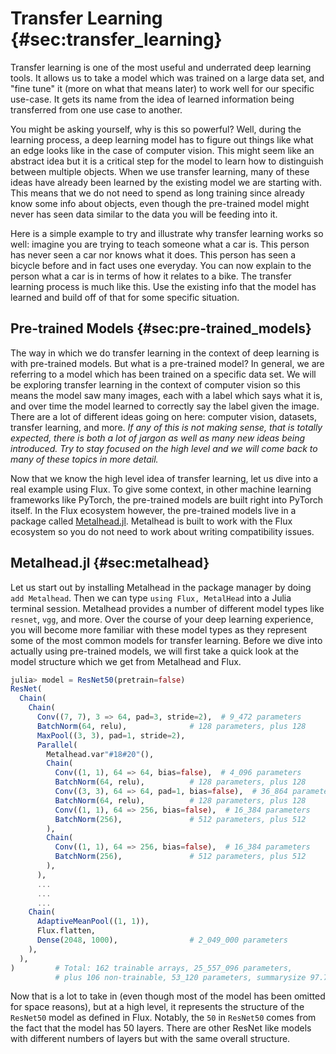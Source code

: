 # Transfer Learning {#sec:transfer_learning}

Transfer learning is one of the most useful and underrated deep learning tools. It allows us to take a model which was trained on a large data set, and "fine tune" it (more on what that means later) to work well for our specific use-case. It gets its name from the idea of learned information being transferred from one use case to another.

You might be asking yourself, why is this so powerful? Well, during the learning process, a deep learning model has to figure out things like what an edge looks like in the case of computer vision. This might seem like an abstract idea but it is a critical step for the model to learn how to distinguish between multiple objects. When we use transfer learning, many of these ideas have already been learned by the existing model we are starting with. This means that we do not need to spend as long training since already know some info about objects, even though the pre-trained model might never has seen data similar to the data you will be feeding into it.

Here is a simple example to try and illustrate why transfer learning works so well: imagine you are trying to teach someone what a car is. This person has never seen a car nor knows what it does. This person has seen a bicycle before and in fact uses one everyday. You can now explain to the person what a car is in terms of how it relates to a bike. The transfer learning process is much like this. Use the existing info that the model has learned and build off of that for some specific situation.

## Pre-trained Models {#sec:pre-trained_models}

The way in which we do transfer learning in the context of deep learning is with pre-trained models. But what is a pre-trained model? In general, we are referring to a model which has been trained on a specific data set. We will be exploring transfer learning in the context of computer vision so this means the model saw many images, each with a label which says what it is, and over time the model learned to correctly say the label given the image. There are a lot of different ideas going on here: computer vision, datasets, transfer learning, and more. *If any of this is not making sense, that is totally expected, there is both a lot of jargon as well as many new ideas being introduced. Try to stay focused on the high level and we will come back to many of these topics in more detail.*

Now that we know the high level idea of transfer learning, let us dive into a real example using Flux. To give some context, in other machine learning frameworks like PyTorch, the pre-trained models are built right into PyTorch itself. In the Flux ecosystem however, the pre-trained models live in a package called [Metalhead.jl](https://github.com/FluxML/Metalhead.jl). Metalhead is built to work with the Flux ecosystem so you do not need to work about writing compatibility issues.

## Metalhead.jl {#sec:metalhead}

Let us start out by installing Metalhead in the package manager by doing `add Metalhead`. Then we can type `using Flux, MetalHead` into a Julia terminal session. Metalhead provides a number of different model types like `resnet`, `vgg`, and more. Over the course of your deep learning experience, you will become more familiar with these model types as they represent some of the most common models for transfer learning. Before we dive into actually using pre-trained models, we will first take a quick look at the model structure which we get from Metalhead and Flux.

```julia
julia> model = ResNet50(pretrain=false)
ResNet(
  Chain(
    Chain(
      Conv((7, 7), 3 => 64, pad=3, stride=2),  # 9_472 parameters
      BatchNorm(64, relu),              # 128 parameters, plus 128
      MaxPool((3, 3), pad=1, stride=2),
      Parallel(
        Metalhead.var"#18#20"(),
        Chain(
          Conv((1, 1), 64 => 64, bias=false),  # 4_096 parameters
          BatchNorm(64, relu),          # 128 parameters, plus 128
          Conv((3, 3), 64 => 64, pad=1, bias=false),  # 36_864 parameters
          BatchNorm(64, relu),          # 128 parameters, plus 128
          Conv((1, 1), 64 => 256, bias=false),  # 16_384 parameters
          BatchNorm(256),               # 512 parameters, plus 512
        ),
        Chain(
          Conv((1, 1), 64 => 256, bias=false),  # 16_384 parameters
          BatchNorm(256),               # 512 parameters, plus 512
        ),
      ),
      ...
      ...
      ...
    Chain(
      AdaptiveMeanPool((1, 1)),
      Flux.flatten,
      Dense(2048, 1000),                # 2_049_000 parameters
    ),
  ),
)         # Total: 162 trainable arrays, 25_557_096 parameters,
          # plus 106 non-trainable, 53_120 parameters, summarysize 97.749 MiB.
```
Now that is a lot to take in (even though most of the model has been omitted for space reasons), but at a high level, it represents the structure of the `ResNet50` model as defined in Flux. Notably, the `50` in `ResNet50` comes from the fact that the model has 50 layers. There are other ResNet like models with different numbers of layers but with the same overall structure. 

